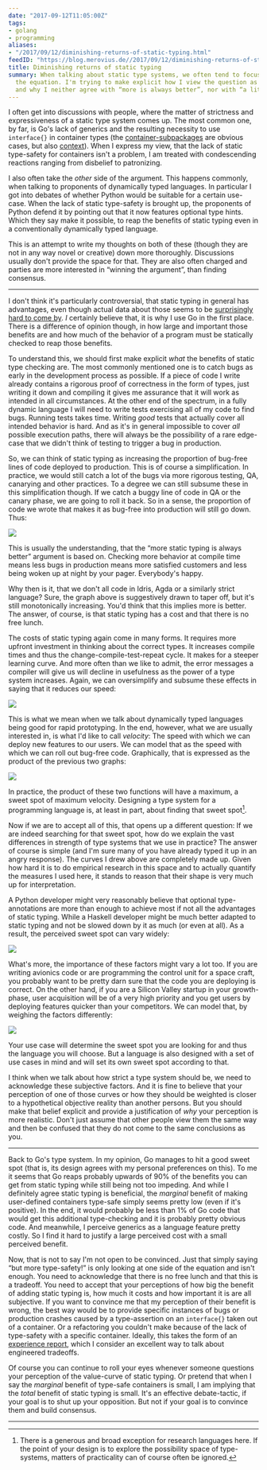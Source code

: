```yaml
---
date: "2017-09-12T11:05:00Z"
tags:
- golang
- programming
aliases:
- "/2017/09/12/diminishing-returns-of-static-typing.html"
feedID: "https://blog.merovius.de//2017/09/12/diminishing-returns-of-static-typing.html"
title: Diminishing returns of static typing
summary: When talking about static type systems, we often tend to focus on one side of
  the equation. I'm trying to make explicit how I view the question as a tradeoff
  and why I neither agree with “more is always better”, nor with “a little is enough”.
---
```


I often get into discussions with people, where the matter of strictness and
expressiveness of a static type system comes up. The most common one, by far,
is Go's lack of generics and the resulting necessity to use `interface{}` in
container types (the [container-subpackages](https://godoc.org/container) are
obvious cases, but also [context](https://godoc.org/context)). When I express
my view, that the lack of static type-safety for containers isn't a problem, I
am treated with condescending reactions ranging from disbelief to patronizing.

I also often take the *other* side of the argument. This happens commonly, when
talking to proponents of dynamically typed languages. In particular I got into
debates of whether Python would be suitable for a certain use-case. When the
lack of static type-safety is brought up, the proponents of Python defend it by
pointing out that it now features optional type hints. Which they say make it
possible, to reap the benefits of static typing even in a conventionally
dynamically typed language.

This is an attempt to write my thoughts on both of these (though they are not
in any way novel or creative) down more thoroughly. Discussions usually don't
provide the space for that. They are also often charged and parties are more
interested in “winning the argument”, than finding consensus.

---

I don't think it's particularly controversial, that static typing in general
has advantages, even though actual data about those seems to be [surprisingly
hard to come by](https://danluu.com/empirical-pl/). *I* certainly believe that,
it is why I use Go in the first place. There is a difference of opinion though,
in how large and important those benefits are and how much of the behavior of a
program must be statically checked to reap those benefits.

To understand this, we should first make explicit *what* the benefits of static
type checking are. The most commonly mentioned one is to catch bugs as early in
the development process as possible. If a piece of code I write already
contains a rigorous proof of correctness in the form of types, just writing it
down and compiling it gives me assurance that it will work as intended in all
circumstances. At the other end of the spectrum, in a fully dynamic language I
will need to write tests exercising all of my code to find bugs. Running tests
takes time. Writing *good* tests that actually cover all intended behavior is
hard. And as it's in general impossible to cover *all* possible execution
paths, there will always be the possibility of a rare edge-case that we didn't
think of testing to trigger a bug in production.

So, we can think of static typing as increasing the proportion of bug-free
lines of code deployed to production. This is of course a simplification. In
practice, we would still catch a lot of the bugs via more rigorous testing,
QA, canarying and other practices. To a degree we can still subsume these in
this simplification though. If we catch a buggy line of code in QA or the
canary phase, we are going to roll it back. So in a sense, the proportion of
code we wrote that makes it as bug-free into production will still go down.
Thus:

<img class="small" src="/assets/static_typing_v_good_code.png">

This is usually the understanding, that the “more static typing is always
better” argument is based on. Checking more behavior at compile time means less
bugs in production means more satisfied customers and less being woken up at
night by your pager. Everybody's happy.

Why then is it, that we don't all code in Idris, Agda or a similarly strict
language? Sure, the graph above is suggestively drawn to taper off, but it's
still monotonically increasing. You'd think that this implies more is better.
The answer, of course, is that static typing has a cost and that there is no
free lunch.

The costs of static typing again come in many forms. It requires more upfront
investment in thinking about the correct types. It increases compile times and
thus the change-compile-test-repeat cycle. It makes for a steeper learning
curve. And more often than we like to admit, the error messages a compiler will
give us will decline in usefulness as the power of a type system increases.
Again, we can oversimplify and subsume these effects in saying that it reduces
our speed:

<img class="small" src="/assets/static_typing_v_speed.png">

This is what we mean when we talk about dynamically typed languages being good
for rapid prototyping. In the end, however, what we are usually interested in,
is what I'd like to call *velocity*: The speed with which we can deploy new
features to our users. We can model that as the speed with which we can roll
out bug-free code.  Graphically, that is expressed as the product of the
previous two graphs:

<img class="small" src="/assets/static_typing_v_velocity.png">

In practice, the product of these two functions will have a maximum, a sweet
spot of maximum velocity. Designing a type system for a programming language
is, at least in part, about finding that sweet spot[^1].

Now if we are to accept all of this, that opens up a different question: If we
are indeed searching for that sweet spot, how do we explain the vast
differences in strength of type systems that we use in practice? The answer of
course is simple (and I'm sure many of you have already typed it up in an angry
response). The curves I drew above are completely made up. Given how hard it is
to do empirical research in this space and to actually quantify the measures I
used here, it stands to reason that their shape is very much up for
interpretation.

A Python developer might very reasonably believe that optional type-annotations
are more than enough to achieve most if not all the advantages of static
typing. While a Haskell developer might be much better adapted to static typing
and not be slowed down by it as much (or even at all). As a result, the
perceived sweet spot can vary widely:

<img src="/assets/static_typing_pythonista_v_haskeller.png">

What's more, the importance of these factors might vary a lot too. If you are
writing avionics code or are programming the control unit for a space craft,
you probably want to be pretty darn sure that the code you are deploying is
correct. On the other hand, if you are a Silicon Valley startup in your
growth-phase, user acquisition will be of a very high priority and you get
users by deploying features quicker than your competitors. We can model that,
by weighing the factors differently:

<img src="/assets/static_typing_startup_v_nasa.png">

Your use case will determine the sweet spot you are looking for and thus the
language you will choose. But a language is also designed with a set of use
cases in mind and will set its own sweet spot according to that.

I think when we talk about how strict a type system should be, we need to
acknowledge these subjective factors. And it is fine to believe that your
perception of one of those curves or how they should be weighted is closer to
a hypothetical objective reality than another persons. But you should make that
belief explicit and provide a justification of *why* your perception is more
realistic. Don't just assume that other people view them the same way and then
be confused that they do not come to the same conclusions as you.

---

Back to Go's type system. In my opinion, Go manages to hit a good sweet spot
(that is, its design agrees with my personal preferences on this). To me it
seems that Go reaps probably upwards of 90% of the benefits you can get from
static typing while still being not too impeding. And while I definitely agree
static typing is beneficial, the *marginal* benefit of making user-defined
containers type-safe simply seems pretty low (even if it's positive). In the
end, it would probably be less than 1% of Go code that would get this additional
type-checking and it is probably pretty obvious code. And meanwhile, I perceive
generics as a language feature pretty costly. So I find it hard to justify a
large perceived cost with a small perceived benefit.

Now, that is not to say I'm not open to be convinced. Just that simply saying
“but more type-safety!” is only looking at one side of the equation and isn't
enough. You need to acknowledge that there is no free lunch and that this is a
tradeoff. You need to accept that your perceptions of how big the benefit of
adding static typing is, how much it costs and how important it is are all
subjective. If you want to convince me that my perception of their benefit is
wrong, the best way would be to provide specific instances of bugs or
production crashes caused by a type-assertion on an `interface{}` taken out of
a container. Or a refactoring you couldn't make because of the lack of
type-safety with a specific container. Ideally, this takes the form of an
[experience report](https://github.com/golang/go/wiki/ExperienceReports), which
I consider an excellent way to talk about engineered tradeoffs.

Of course you can continue to roll your eyes whenever someone questions your
perception of the value-curve of static typing. Or pretend that when I say the
*marginal* benefit of type-safe containers is small, I am implying that the
*total* benefit of static typing is small. It's an effective debate-tactic, if
your goal is to shut up your opposition. But not if your goal is to convince
them and build consensus.

---

[^1]: There is a generous and broad exception for research
languages here. If the point of your design is to explore the possibility space
of type-systems, matters of practicality can of course often be ignored.
